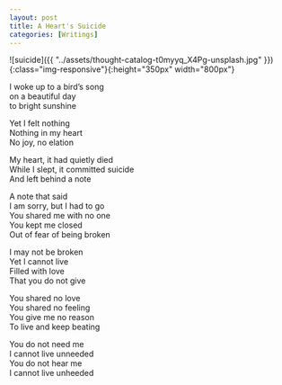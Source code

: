 ```yaml
---
layout: post
title: A Heart's Suicide
categories: [Writings]
---
```


![suicide]({{ "../assets/thought-catalog-t0myyq_X4Pg-unsplash.jpg" }}){:class="img-responsive"}{:height="350px" width="800px"}

I woke up to a bird’s song  
on a beautiful day  
to bright sunshine

Yet I felt nothing  
Nothing in my heart  
No joy, no elation

My heart, it had quietly died  
While I slept, it committed suicide  
And left behind a note

A note that said  
I am sorry, but I had to go  
You shared me with no one  
You kept me closed  
Out of fear of being broken

I may not be broken  
Yet I cannot live  
Filled with love  
That you do not give

You shared no love  
You shared no feeling  
You give me no reason  
To live and keep beating

You do not need me  
I cannot live unneeded  
You do not hear me  
I cannot live unheeded